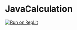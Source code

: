 # JavaCalculation
[![Run on Repl.it](https://repl.it/badge/github/OrangoMango/JavaCalculations)](https://repl.it/github/OrangoMango/JavaCalculations)